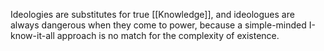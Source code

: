 Ideologies are substitutes for true [[Knowledge]], and ideologues are always dangerous when they come to power, because a simple-minded I-know-it-all approach is no match for the complexity of existence.
